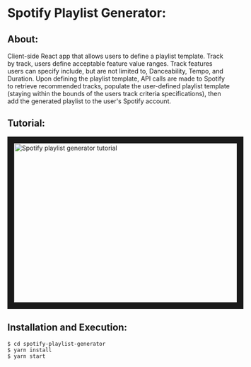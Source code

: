 # Spotify Playlist Generator:

## About:
Client-side React app that allows users to define a playlist template. Track by track, users define acceptable feature value ranges. Track features users can specify include, but are not limited to, Danceability, Tempo, and Duration. Upon defining the playlist template, API calls are made to Spotify to retrieve recommended tracks, populate the user-defined playlist template (staying within the bounds of the users track criteria specifications), then add the generated playlist to the user's Spotify account. </br>

## Tutorial:
<a href="http://www.youtube.com/watch?feature=player_embedded&v=uhjQd3Il78A
" target="_blank"><img src="http://img.youtube.com/vi/uhjQd3Il78A/0.jpg" 
alt="Spotify playlist generator tutorial" width="580" height="360" border="15" /></a>

## Installation and Execution:
```
$ cd spotify-playlist-generator
$ yarn install
$ yarn start
```

